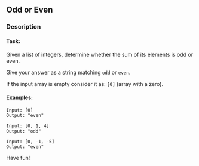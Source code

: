 ## Odd or Even

### Description

#### Task:
Given a list of integers, determine whether the sum of its elements is odd or even.

Give your answer as a string matching `odd` or `even`.

If the input array is empty consider it as: `[0]` (array with a zero).

#### Examples:
```
Input: [0]
Output: "even"

Input: [0, 1, 4]
Output: "odd"

Input: [0, -1, -5]
Output: "even"
```
Have fun!
